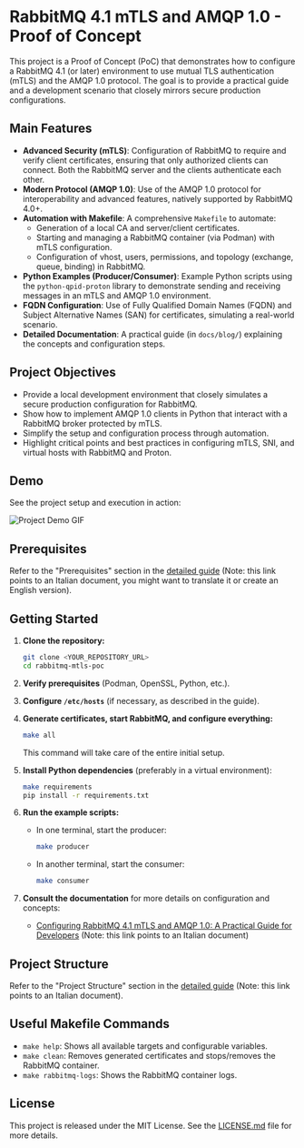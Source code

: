 # RabbitMQ 4.1 mTLS and AMQP 1.0 - Proof of Concept

This project is a Proof of Concept (PoC) that demonstrates how to configure a RabbitMQ 4.1 (or later) environment to use mutual TLS authentication (mTLS) and the AMQP 1.0 protocol. The goal is to provide a practical guide and a development scenario that closely mirrors secure production configurations.

## Main Features

* **Advanced Security (mTLS)**: Configuration of RabbitMQ to require and verify client certificates, ensuring that only authorized clients can connect. Both the RabbitMQ server and the clients authenticate each other.
* **Modern Protocol (AMQP 1.0)**: Use of the AMQP 1.0 protocol for interoperability and advanced features, natively supported by RabbitMQ 4.0+.
* **Automation with Makefile**: A comprehensive `Makefile` to automate:
  * Generation of a local CA and server/client certificates.
  * Starting and managing a RabbitMQ container (via Podman) with mTLS configuration.
  * Configuration of vhost, users, permissions, and topology (exchange, queue, binding) in RabbitMQ.
* **Python Examples (Producer/Consumer)**: Example Python scripts using the `python-qpid-proton` library to demonstrate sending and receiving messages in an mTLS and AMQP 1.0 environment.
* **FQDN Configuration**: Use of Fully Qualified Domain Names (FQDN) and Subject Alternative Names (SAN) for certificates, simulating a real-world scenario.
* **Detailed Documentation**: A practical guide (in `docs/blog/`) explaining the concepts and configuration steps.

## Project Objectives

* Provide a local development environment that closely simulates a secure production configuration for RabbitMQ.
* Show how to implement AMQP 1.0 clients in Python that interact with a RabbitMQ broker protected by mTLS.
* Simplify the setup and configuration process through automation.
* Highlight critical points and best practices in configuring mTLS, SNI, and virtual hosts with RabbitMQ and Proton.

## Demo

See the project setup and execution in action:

![Project Demo GIF](https://www.dontesta.it/wp-content/uploads/2025/05/registrazione_demo_setup_env_rabbitmq_41_mtls.gif)

## Prerequisites

Refer to the "Prerequisites" section in the [detailed guide](docs/blog/configurare_rabbitmq_41_mtls_guida_pratica_dev.md) (Note: this link points to an Italian document, you might want to translate it or create an English version).

## Getting Started

1. **Clone the repository:**

    ```bash
    git clone <YOUR_REPOSITORY_URL>
    cd rabbitmq-mtls-poc
    ```

2. **Verify prerequisites** (Podman, OpenSSL, Python, etc.).

3. **Configure `/etc/hosts`** (if necessary, as described in the guide).

4. **Generate certificates, start RabbitMQ, and configure everything:**

    ```bash
    make all
    ```

    This command will take care of the entire initial setup.

5. **Install Python dependencies** (preferably in a virtual environment):

    ```bash
    make requirements
    pip install -r requirements.txt
    ```

6. **Run the example scripts:**
    * In one terminal, start the producer:
  
        ```bash
        make producer
        ```

    * In another terminal, start the consumer:
  
        ```bash
        make consumer
        ```

7. **Consult the documentation** for more details on configuration and concepts:
    * [Configuring RabbitMQ 4.1 mTLS and AMQP 1.0: A Practical Guide for Developers](docs/blog/configurare_rabbitmq_41_mtls_guida_pratica_dev.md) (Note: this link points to an Italian document)

## Project Structure

Refer to the "Project Structure" section in the [detailed guide](docs/blog/configurare_rabbitmq_41_mtls_guida_pratica_dev.md) (Note: this link points to an Italian document).

## Useful Makefile Commands

* `make help`: Shows all available targets and configurable variables.
* `make clean`: Removes generated certificates and stops/removes the RabbitMQ container.
* `make rabbitmq-logs`: Shows the RabbitMQ container logs.

## License

This project is released under the MIT License. See the [LICENSE.md](LICENSE.md) file for more details.
